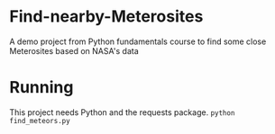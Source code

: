 # Find-nearby-Meterosites
A demo project from Python fundamentals course to find some close Meterosites based on NASA's data

# Running
This project needs Python and the requests package.
`python find_meteors.py`
